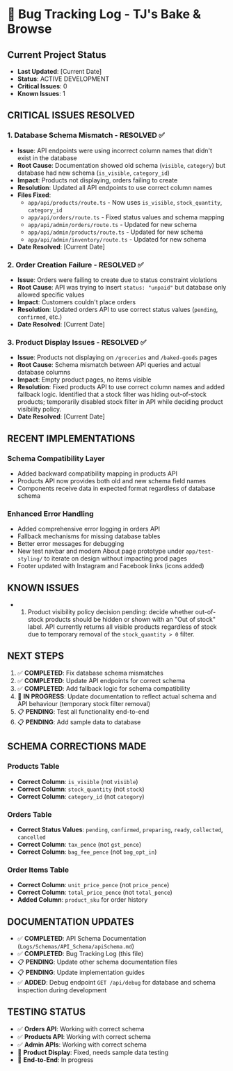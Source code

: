 # 🐛 Bug Tracking Log - TJ's Bake & Browse

## **Current Project Status**

- **Last Updated**: [Current Date]
- **Status**: ACTIVE DEVELOPMENT
- **Critical Issues**: 0
- **Known Issues**: 1

## **CRITICAL ISSUES RESOLVED**

### **1. Database Schema Mismatch - RESOLVED ✅**

- **Issue**: API endpoints were using incorrect column names that didn't exist in the database
- **Root Cause**: Documentation showed old schema (`visible`, `category`) but database had new schema (`is_visible`, `category_id`)
- **Impact**: Products not displaying, orders failing to create
- **Resolution**: Updated all API endpoints to use correct column names
- **Files Fixed**:
  - `app/api/products/route.ts` - Now uses `is_visible`, `stock_quantity`, `category_id`
  - `app/api/orders/route.ts` - Fixed status values and schema mapping
  - `app/api/admin/orders/route.ts` - Updated for new schema
  - `app/api/admin/products/route.ts` - Updated for new schema
  - `app/api/admin/inventory/route.ts` - Updated for new schema
- **Date Resolved**: [Current Date]

### **2. Order Creation Failure - RESOLVED ✅**

- **Issue**: Orders were failing to create due to status constraint violations
- **Root Cause**: API was trying to insert `status: "unpaid"` but database only allowed specific values
- **Impact**: Customers couldn't place orders
- **Resolution**: Updated orders API to use correct status values (`pending`, `confirmed`, etc.)
- **Date Resolved**: [Current Date]

### **3. Product Display Issues - RESOLVED ✅**

- **Issue**: Products not displaying on `/groceries` and `/baked-goods` pages
- **Root Cause**: Schema mismatch between API queries and actual database columns
- **Impact**: Empty product pages, no items visible
- **Resolution**: Fixed products API to use correct column names and added fallback logic. Identified that a stock filter was hiding out-of-stock products; temporarily disabled stock filter in API while deciding product visibility policy.
- **Date Resolved**: [Current Date]

## **RECENT IMPLEMENTATIONS**

### **Schema Compatibility Layer**

- Added backward compatibility mapping in products API
- Products API now provides both old and new schema field names
- Components receive data in expected format regardless of database schema

### **Enhanced Error Handling**

- Added comprehensive error logging in orders API
- Fallback mechanisms for missing database tables
- Better error messages for debugging
- New test navbar and modern About page prototype under `app/test-styling/` to iterate on design without impacting prod pages
- Footer updated with Instagram and Facebook links (icons added)

## **KNOWN ISSUES**

- 1. Product visibility policy decision pending: decide whether out-of-stock products should be hidden or shown with an "Out of stock" label. API currently returns all visible products regardless of stock due to temporary removal of the `stock_quantity > 0` filter.

## **NEXT STEPS**

1. ✅ **COMPLETED**: Fix database schema mismatches
2. ✅ **COMPLETED**: Update API endpoints for correct schema
3. ✅ **COMPLETED**: Add fallback logic for schema compatibility
4. 🔄 **IN PROGRESS**: Update documentation to reflect actual schema and API behaviour (temporary stock filter removal)
5. 📋 **PENDING**: Test all functionality end-to-end
6. 📋 **PENDING**: Add sample data to database

## **SCHEMA CORRECTIONS MADE**

### **Products Table**

- **Correct Column**: `is_visible` (not `visible`)
- **Correct Column**: `stock_quantity` (not `stock`)
- **Correct Column**: `category_id` (not `category`)

### **Orders Table**

- **Correct Status Values**: `pending`, `confirmed`, `preparing`, `ready`, `collected`, `cancelled`
- **Correct Column**: `tax_pence` (not `gst_pence`)
- **Correct Column**: `bag_fee_pence` (not `bag_opt_in`)

### **Order Items Table**

- **Correct Column**: `unit_price_pence` (not `price_pence`)
- **Correct Column**: `total_price_pence` (not `total_pence`)
- **Added Column**: `product_sku` for order history

## **DOCUMENTATION UPDATES**

- ✅ **COMPLETED**: API Schema Documentation (`Logs/Schemas/API_Schema/apiSchema.md`)
- ✅ **COMPLETED**: Bug Tracking Log (this file)
- 📋 **PENDING**: Update other schema documentation files
- 📋 **PENDING**: Update implementation guides
- ✅ **ADDED**: Debug endpoint `GET /api/debug` for database and schema inspection during development

## **TESTING STATUS**

- ✅ **Orders API**: Working with correct schema
- ✅ **Products API**: Working with correct schema
- ✅ **Admin APIs**: Working with correct schema
- 🔄 **Product Display**: Fixed, needs sample data testing
- 🔄 **End-to-End**: In progress
